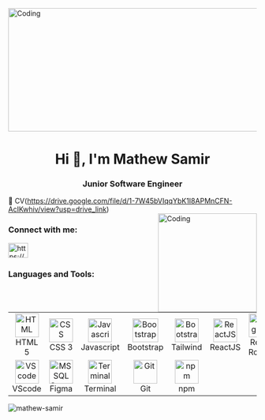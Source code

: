 <img src="https://media.geeksforgeeks.org/wp-content/uploads/20231205165904/web-development-image.webp" width="800" height="250" align="center"  alt="Coding" />

<h1 align="center">Hi 👋, I'm Mathew Samir</h1> <h3 align="center">Junior Software Engineer</h3>                                                    

:page_with_curl: CV(https://drive.google.com/file/d/1-7W45bVIqqYbK1I8APMnCFN-AcIKwhiv/view?usp=drive_link)                                                          
<img src="https://www.optimalvirtualemployee.com/wp-content/uploads/2023/01/front-end-development.gif" width="200" align="right"  alt="Coding" />
                                                                                                                                                                         
 <h3 align="left">Connect with me:</h3> <p align="left"> <a href="https://www.linkedin.com/in/mathew-samir/" target="blank"><img align="center" src="https://raw.githubusercontent.com/rahuldkjain/github-profile-readme-generator/master/src/images/icons/Social/linked-in-alt.svg" alt="https://www.linkedin.com/in/mathew-samir/" align="center" height="30" width="40" /></a> </p>
 
### Languages and Tools:

 <Br>
 <table>
  <tr color(to right, red, blue)>
   <td align="center" width="96">
      <a href="#">
        <img src="https://upload.wikimedia.org/wikipedia/commons/6/61/HTML5_logo_and_wordmark.svg" width="48" height="48" alt="HTML" />
      </a>
      <br>HTML 5
    </td>
     <td align="center" width="96">
      <a href="#">
        <img src="https://upload.wikimedia.org/wikipedia/commons/d/d5/CSS3_logo_and_wordmark.svg" width="48" height="48" alt="CSS" />
      </a>
      <br>CSS 3
    </td>
  <td align="center" width="96">
      <a href="#">
        <img src="https://upload.wikimedia.org/wikipedia/commons/9/99/Unofficial_JavaScript_logo_2.svg" width="48" height="48" alt="Javascript" />
      </a>
      <br>Javascript
    </td>
    <td align="center" width="96">
      <a href="#" >
        <img src="https://upload.wikimedia.org/wikipedia/commons/b/b2/Bootstrap_logo.svg" width="52" height="48" alt="Bootstrap" />
      </a>
      <br>Bootstrap
    </td>
    <td align="center" width="96">
      <a href="#" >
        <img src="https://upload.wikimedia.org/wikipedia/commons/d/d5/Tailwind_CSS_Logo.svg" width="48" height="48" alt="Bootstrap" />
      </a>
      <br>Tailwind
    </td>
    <td align="center" width="96">
      <a href="#">
        <img src="https://www.vectorlogo.zone/logos/reactjs/reactjs-icon.svg" width="48" height="48" alt="ReactJS" />
      </a>
      <br>ReactJS
    </td>
    <td align="center" width="96">
      <a href="#">
        <img src="https://www.svgrepo.com/show/354262/react-router.svg" width="48" height="48" alt="Angular" />
      </a>
      <br>React Router
    </td>
    <td align="center" width="96">
      <a href="#" >
        <img src="https://cdn.worldvectorlogo.com/logos/redux.svg" width="48" height="48" alt="TailwindCSS" />
      </a>
      <br>Redux
    </td>
    <td align="center" width="96">
      <a href="#" >
        <img src="https://upload.wikimedia.org/wikipedia/commons/d/d1/Axios_%28computer_library%29_logo.svg" width="68" height="10" alt="TailwindCSS" />
      </a>
      <br>Axios
    </td>
    <tr/>
   <tr>
       <td align="center"  width="96">
      <a href="#">
        <img src="https://upload.wikimedia.org/wikipedia/commons/9/9a/Visual_Studio_Code_1.35_icon.svg" width="48" height="48" alt="VScode" />
      </a>
      <br>VScode
    </td>
         <td align="center"  width="96">
      <a href="#">
        <img src="https://upload.wikimedia.org/wikipedia/commons/3/33/Figma-logo.svg" width="48" height="48" alt="MS SQL Server" />
      </a>
      <br>Figma
    </td>
    <td align="center" width="96">
      <a href="#">
        <img src="https://cdn.worldvectorlogo.com/logos/terminal-1.svg" width="48" height="48" alt="Terminal" />
      </a>
      <br>Terminal
    </td>
     <!--
    <td align="center"  width="96">
      <a href="#">
        <img src="https://upload.wikimedia.org/wikipedia/commons/8/8e/Nextjs-logo.svg" width="48" height="48" alt="Next.js" />
      </a>
      <br>Next.js
    </td>
     -->
    <td align="center" width="96">
      <a href="#">
        <img src="https://upload.wikimedia.org/wikipedia/commons/e/e0/Git-logo.svg" width="48" height="48" alt="Git" />
      </a>
      <br>Git
    </td>
      <td align="center"  width="96">
      <a href="#">
        <img src="https://upload.wikimedia.org/wikipedia/commons/d/db/Npm-logo.svg" width="48" height="48" alt="npm" />
      </a>
      <br>npm
</table>

<!--
<p><img align="left" src="https://github-readme-stats.vercel.app/api/top-langs?username=mathew-samir&show_icons=true&locale=en&layout=compact" alt="mathew-samir" /></p>

<p>&nbsp;<img align="center" src="https://github-readme-stats.vercel.app/api?username=mathew-samir&show_icons=true&locale=en" alt="mathew-samir" /></p>
-->
<p><img align="center" src="https://github-readme-streak-stats.herokuapp.com/?user=mathew-samir&" alt="mathew-samir" /></p>

